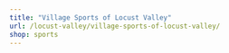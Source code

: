 ```yaml
---
title: "Village Sports of Locust Valley"
url: /locust-valley/village-sports-of-locust-valley/
shop: sports
---
```

